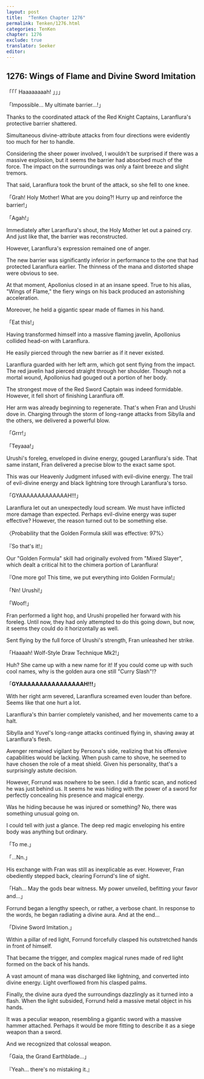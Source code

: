 ```yaml
---
layout: post
title:  "TenKen Chapter 1276"
permalink: Tenken/1276.html
categories: TenKen
chapter: 1276
exclude: true
translator: Seeker
editor: 
---
```

<h2>1276: Wings of Flame and Divine Sword Imitation</h2>

「「「 Haaaaaaaah! 」」」

「Impossible... My ultimate barrier...!」

Thanks to the coordinated attack of the Red Knight Captains, Laranflura's protective barrier shattered.

Simultaneous divine-attribute attacks from four directions were evidently too much for her to handle.

Considering the sheer power involved, I wouldn't be surprised if there was a massive explosion, but it seems the barrier had absorbed much of the force. The impact on the surroundings was only a faint breeze and slight tremors.

That said, Laranflura took the brunt of the attack, so she fell to one knee.

「Grah! Holy Mother! What are you doing?! Hurry up and reinforce the barrier!」

「Agah!」

Immediately after Laranflura's shout, the Holy Mother let out a pained cry. And just like that, the barrier was reconstructed.

However, Laranflura's expression remained one of anger.

The new barrier was significantly inferior in performance to the one that had protected Laranflura earlier. The thinness of the mana and distorted shape were obvious to see.

At that moment, Apollonius closed in at an insane speed. True to his alias, "Wings of Flame," the fiery wings on his back produced an astonishing acceleration.

Moreover, he held a gigantic spear made of flames in his hand.

「Eat this!」

Having transformed himself into a massive flaming javelin, Apollonius collided head-on with Laranflura.

He easily pierced through the new barrier as if it never existed.

Laranflura guarded with her left arm, which got sent flying from the impact. The red javelin had pierced straight through her shoulder. Though not a mortal wound, Apollonius had gouged out a portion of her body.

The strongest move of the Red Sword Captain was indeed formidable. However, it fell short of finishing Laranflura off.

Her arm was already beginning to regenerate. That's when Fran and Urushi dove in. Charging through the storm of long-range attacks from Sibylla and the others, we delivered a powerful blow.

「Grrr!」

「Teyaaa!」

Urushi's foreleg, enveloped in divine energy, gouged Laranflura's side. That same instant, Fran delivered a precise blow to the exact same spot.

This was our Heavenly Judgment infused with evil-divine energy. The trail of evil-divine energy and black lightning tore through Laranflura's torso.

「GYAAAAAAAAAAAAAH!!!」

Laranflura let out an unexpectedly loud scream. We must have inflicted more damage than expected. Perhaps evil-divine energy was super effective? However, the reason turned out to be something else.

〈Probability that the Golden Formula skill was effective: 97%〉

『So that's it!』

Our "Golden Formula" skill had originally evolved from "Mixed Slayer", which dealt a critical hit to the chimera portion of Laranflura!

『One more go! This time, we put everything into Golden Formula!』

「Nn! Urushi!」

「Woof!」

Fran performed a light hop, and Urushi propelled her forward with his foreleg. Until now, they had only attempted to do this going down, but now, it seems they could do it horizontally as well.

Sent flying by the full force of Urushi's strength, Fran unleashed her strike.

「Haaaah! Wolf-Style Draw Technique Mk2!」

Huh? She came up with a new name for it! If you could come up with such cool names, why is the golden aura one still "Curry Slash"!?

「**GYAAAAAAAAAAAAAAAAH!!!**」

With her right arm severed, Laranflura screamed even louder than before. Seems like that one hurt a lot.

Laranflura's thin barrier completely vanished, and her movements came to a halt.

Sibylla and Yuvel's long-range attacks continued flying in, shaving away at Laranflura's flesh.

Avenger remained vigilant by Persona's side, realizing that his offensive capabilities would be lacking. When push came to shove, he seemed to have chosen the role of a meat shield. Given his personality, that's a surprisingly astute decision.

However, Forrund was nowhere to be seen. I did a frantic scan, and noticed he was just behind us. It seems he was hiding with the power of a sword for perfectly concealing his presence and magical energy.

Was he hiding because he was injured or something? No, there was something unusual going on.

I could tell with just a glance. The deep red magic enveloping his entire body was anything but ordinary.

「To me.」

「...Nn.」

His exchange with Fran was still as inexplicable as ever. However, Fran obediently stepped back, clearing Forrund's line of sight.

「Hah... May the gods bear witness. My power unveiled, befitting your favor and...」

Forrund began a lengthy speech, or rather, a verbose chant. In response to the words, he began radiating a divine aura. And at the end...

「Divine Sword Imitation.」

Within a pillar of red light, Forrund forcefully clasped his outstretched hands in front of himself.

That became the trigger, and complex magical runes made of red light formed on the back of his hands.

A vast amount of mana was discharged like lightning, and converted into divine energy. Light overflowed from his clasped palms.

Finally, the divine aura dyed the surroundings dazzlingly as it turned into a flash. When the light subsided, Forrund held a massive metal object in his hands.

It was a peculiar weapon, resembling a gigantic sword with a massive hammer attached. Perhaps it would be more fitting to describe it as a siege weapon than a sword.

And we recognized that colossal weapon.

「Gaia, the Grand Earthblade...」

『Yeah... there's no mistaking it.』



